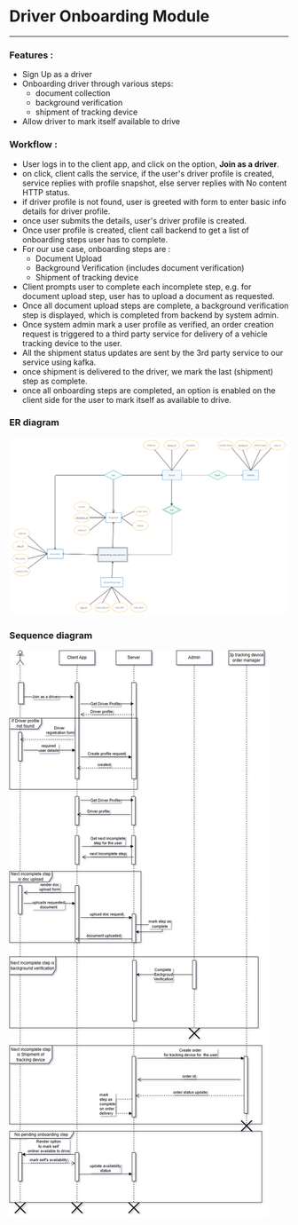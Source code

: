 # Driver Onboarding Module
<hr/>

### Features :

- Sign Up as a driver
- Onboarding driver through various steps:
  - document collection
  - background verification
  - shipment of tracking device
- Allow driver to mark itself available to drive

### Workflow :

- User logs in to the client app, and click on the option, **Join as a driver**.
- on click, client calls the service, if the user's driver profile is created, service replies with profile snapshot, else server replies with No content HTTP status.
- if driver profile is not found, user is greeted with form to enter basic info details for driver profile.
- once user submits the details, user's driver profile is created.
- Once user profile is created, client call backend to get a list of onboarding steps user has to complete.
- For our use case, onboarding steps are : 
  - Document Upload
  - Background Verification (includes document verification)
  - Shipment of tracking device
- Client prompts user to complete each incomplete step, e.g. for document upload step, user has to upload a document as requested.
- Once all document upload steps are complete, a background verification step is displayed, which is completed from backend by system admin.
- Once system admin mark a user profile as verified, an order creation request is triggered to a third party service for delivery of a vehicle tracking device to the user.
- All the shipment status updates are sent by the 3rd party service to our service using kafka.
- once shipment is delivered to the driver, we mark the last (shipment) step as complete.
- once all onboarding steps are completed, an option is enabled on the client side for the user to mark itself as available to drive.

### ER diagram
<img src = "./src/main/resources/templates/ERdiagram.jpg" alt="ER diagram"/>

### Sequence diagram
<img src = "./src/main/resources/templates/sequence_diagram.jpg" alt="sequence diagram"/>